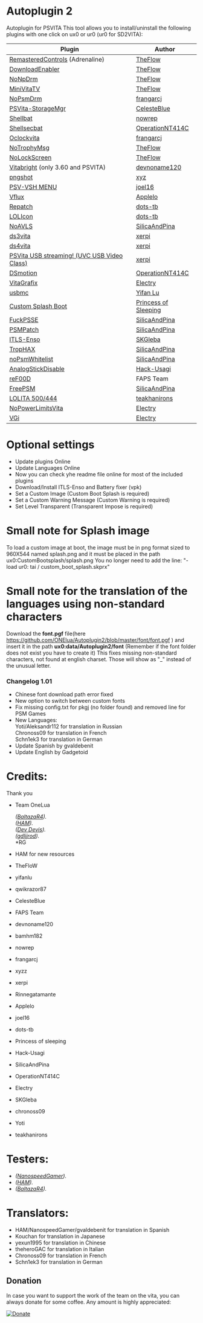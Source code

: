 # Autoplugin 2
Autoplugin for PSVITA
This tool allows you to install/uninstall the following plugins with one click on ux0 or ur0 (ur0 for SD2VITA):

| Plugin | Author |
| ------ | ------ |
| [RemasteredControls](https://github.com/TheOfficialFloW/RemasteredControls) (Adrenaline) | [TheFlow](https://github.com/TheOfficialFloW) |
| [DownloadEnabler](https://github.com/TheOfficialFloW/VitaTweaks) | [TheFlow](https://github.com/TheOfficialFloW) |
| [NoNpDrm](https://github.com/TheOfficialFloW/NoNpDrm) | [TheFlow](https://github.com/TheOfficialFloW) |
| [MiniVitaTV](https://github.com/TheOfficialFloW/MiniVitaTV) | [TheFlow](https://github.com/TheOfficialFloW) |
| [NoPsmDrm](https://github.com/frangarcj/NoPsmDrm) | [frangarcj](https://github.com/frangarcj) |
| [PSVita-StorageMgr](https://github.com/CelesteBlue-dev/PSVita-StorageMgr) | [CelesteBlue](https://github.com/CelesteBlue-dev) |
| [Shellbat](https://github.com/nowrep/vita-shellbat) | [nowrep](https://github.com/nowrep) |
| [Shellsecbat](https://github.com/OperationNT414C/ShellSecBat) | [OperationNT414C](https://github.com/OperationNT414C) |
| [Oclockvita](https://github.com/frangarcj/oclockvita) | [frangarcj](https://github.com/frangarcj) |
| [NoTrophyMsg](https://github.com/TheOfficialFloW/VitaTweaks) | [TheFlow](https://github.com/TheOfficialFloW) |
| [NoLockScreen](https://github.com/TheOfficialFloW/VitaTweaks) | [TheFlow](https://github.com/TheOfficialFloW) |
| [Vitabright](https://github.com/devnoname120/vitabright) (only 3.60 and PSVITA) | [devnoname120](https://github.com/devnoname120) |
| [pngshot](https://github.com/xyzz/pngshot) | [xyz](https://github.com/xyzz) |
| [PSV-VSH MENU](https://github.com/joel16/PSV-VSH-Menu) | [joel16](https://github.com/joel16) |
| [Vflux](https://github.com/Applelo/vFlux) | [Applelo](https://github.com/Applelo) |
| [Repatch](https://github.com/dots-tb/rePatch-reDux0) | [dots-tb](https://github.com/dots-tb) |
| [LOLIcon](https://github.com/dots-tb/LOLIcon) | [dots-tb](https://github.com/dots-tb) |
| [NoAVLS](https://bitbucket.org/SilicaAndPina/noavls) | [SilicaAndPina](https://bitbucket.org/SilicaAndPina/) |
| [ds3vita](https://github.com/xerpi/ds3vita) | [xerpi](https://github.com/xerpi) |
| [ds4vita](https://github.com/xerpi/ds4vita) | [xerpi](https://github.com/xerpi) |
| [PSVita USB streaming! (UVC USB Video Class)](https://github.com/xerpi/vita-udcd-uvc) | [xerpi](https://github.com/xerpi) |
| [DSmotion](https://github.com/OperationNT414C/DSMotion) | [OperationNT414C](https://github.com/OperationNT414C) |
| [VitaGrafix](https://github.com/Electry/VitaGrafix) | [Electry](https://github.com/Electry) |
| [usbmc](https://github.com/yifanlu/usbmc) | [Yifan Lu](https://github.com/yifanlu) |
| [Custom Splash Boot](https://github.com/Princess-of-Sleeping/PSP2-CustomBootSplash) | [Princess of Sleeping](https://github.com/Princess-of-Sleeping) |
| [FuckPSSE](https://bitbucket.org/SilicaAndPina/fuckpsse) | [SilicaAndPina](https://bitbucket.org/SilicaAndPina/) |
| [PSMPatch](https://bitbucket.org/SilicaAndPina/psmpatch) | [SilicaAndPina](https://bitbucket.org/SilicaAndPina/) |
| [ITLS-Enso](https://github.com/SKGleba/iTLS-Enso) | [SKGleba](https://github.com/SKGleba)|
| [TropHAX](https://bitbucket.org/SilicaAndPina/trophax) | [SilicaAndPina](https://bitbucket.org/SilicaAndPina/) |
| [noPsmWhitelist](https://bitbucket.org/SilicaAndPina/nopsmwhitelist) | [SilicaAndPina](https://bitbucket.org/SilicaAndPina/) |
| [AnalogStickDisable](https://github.com/Hack-Usagi/AnalogStickDisable) | [Hack-Usagi](https://github.com/Hack-Usagi) |
| [reF00D](https://github.com/dots-tb/reF00D) | FAPS Team |
| [FreePSM](https://bitbucket.org/SilicaAndPina/freepsm/src/master/)  | [SilicaAndPina](https://bitbucket.org/SilicaAndPina/freepsm/src/master/) |
| [LOLITA 500/444](https://github.com/teakhanirons/lolita500)  | [teakhanirons](https://github.com/teakhanirons) |
| [NoPowerLimitsVita](https://github.com/Electry/NoPowerLimitsVita)  | [Electry](https://github.com/Electry) |
| [VGi](https://github.com/Electry/VGi)  | [Electry](https://github.com/Electry) |

# Optional settings
- Update plugins Online
- Update Languages Online
- Now you can check yhe readme file online for most of the included plugins
- Download/Install ITLS-Enso and Battery fixer (vpk)
- Set a Custom Image (Custom Boot Splash is required)
- Set a Custom Warning Message (Custom Warning is required)
- Set Level Transparent (Transparent Impose is required)

# Small note for Splash image
To load a custom image at boot, the image must be in png format sized to 960X544 named splash.png and it must be placed in the path ux0:CustomBootsplash/splash.png
You no longer need to add the line:
 "- load ur0: tai / custom_boot_splash.skprx"
# Small note for the translation of the languages using non-standard characters
Download the **font.pgf** file(here https://github.com/ONElua/Autoplugin2/blob/master/font/font.pgf ) and insert it in the path **ux0:data/Autoplugin2/font** (Remember if the font folder does not exist you have to create it) 
This fixes missing non-standard characters, not found at english charset. Those will show as "_" instead of the unusual letter.

### Changelog 1.01 ###
- Chinese font download path error fixed<br>
- New option to switch between custom fonts<br>
- Fix missing config.txt for pkgj (no folder found) and removed line for PSM Games<br>
- New Languages:<br>
  Yoti/Aleksandr112 for translation in Russian<br>
  Chronoss09 for translation in French<br>
  Schn1ek3 for translation in German<br>
- Update Spanish by gvaldebenit<br>
- Update English by Gadgetoid<br>

# Credits:
 Thank you
- Team OneLua

	*([BaltazaR4](https://twitter.com/baltazarregala4)).*<br>
	*([HAM](https://twitter.com/holdandmodify)).*<br>
	*([Dev Devis](https://twitter.com/DevDavisNunez)).*<br>
	*([gdljjrod](https://twitter.com/gdljjrod)).*<br>
	*RG<br>

- HAM for new resources
- TheFloW
- yifanlu
- qwikrazor87
- CelesteBlue
- FAPS Team
- devnoname120
- bamhm182
- nowrep
- frangarcj
- xyzz
- xerpi
- Rinnegatamante
- Applelo
- joel16
- dots-tb
- Princess of sleeping
- Hack-Usagi
- SilicaAndPina
- OperationNT414C
- Electry
- SKGleba
- chronoss09
- Yoti
- teakhanirons
# Testers:
- *([NanospeedGamer](https://twitter.com/NanospeedGamer)).*<br>
- *([HAM](https://twitter.com/holdandmodify)).*<br>
- *([BaltazaR4](https://twitter.com/baltazarregala4)).*<br>
# Translators:
- HAM/NanospeedGamer/gvaldebenit for translation in Spanish
- Kouchan for translation in Japanese
- yexun1995 for translation in Chinese
- theheroGAC for translation in Italian
- Chronoss09 for translation in French
- Schn1ek3 for translation in German

## Donation ##
In case you want to support the work of the team on the vita, you can always donate for some coffee. Any amount is highly appreciated:

[![Donate](https://www.paypalobjects.com/en_US/i/btn/btn_donateCC_LG.gif)](https://ko-fi.com/R6R6XDBE)
